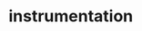# instrumentation


<!-- MARKDOWN LINKS & IMAGES -->
[license-url]: https://github.com/othneildrew/Best-README-Template/blob/master/LICENSE.txt